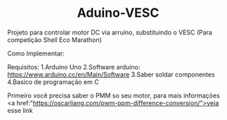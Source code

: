 <h1 align="center">Aduino-VESC</h1>
Projeto para controlar motor DC via arruíno, substituindo o VESC (Para competição Shell Eco Marathon)

Como Implementar:

Requisitos:
1.Arduino Uno
2.Software arduino: https://www.arduino.cc/en/Main/Software
3.Saber soldar componentes 
4.Basico de programação em C

Primeiro você precisa saber o PMM so seu motor, para mais informações <a href:"https://oscarliang.com/pwm-ppm-difference-conversion/">veja esse link</a>
